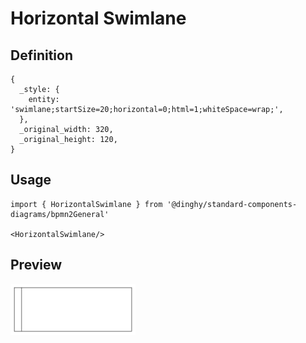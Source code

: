 # Horizontal Swimlane

## Definition

```
{
  _style: { 
    entity: 'swimlane;startSize=20;horizontal=0;html=1;whiteSpace=wrap;',
  },
  _original_width: 320,
  _original_height: 120,
}
```

## Usage

```
import { HorizontalSwimlane } from '@dinghy/standard-components-diagrams/bpmn2General'

<HorizontalSwimlane/>
```

## Preview

<img src="./horizontal-swimlane.png" width="200"/>
